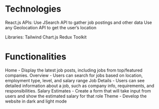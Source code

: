 # Technologies

React.js
APIs:
Use JSearch API to gather job postings and other data
Use any Geolocation API to get the user’s location

Libraries:
Tailwind
Chart.js
Redux Toolkit

# Functionalities

Home - Display the latest job posts, including jobs from top/featured companies.
Overview - Users can search for jobs based on location, employment type, level, and salary range
Job Details - Users can see detailed information about a job, such as company info, requirements, and responsibilities. 
Salary Estimates - Create a form that will take input from users and show the estimated salary for that role
Theme - Develop the website in dark and light mode
